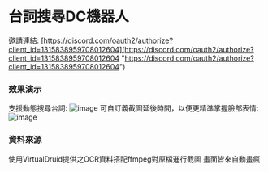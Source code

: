 # 台詞搜尋DC機器人

邀請連結:
[https://discord.com/oauth2/authorize?client_id=1315838959708012604](https://discord.com/oauth2/authorize?client_id=1315838959708012604 "https://discord.com/oauth2/authorize?client_id=1315838959708012604")

### 效果演示

支援動態搜尋台詞:
![image](https://github.com/eason102/mygo_serifu_bot/blob/main/images/2024-12-10%2013-52-11%20(1).gif?raw=true)
可自訂義截圖延後時間，以便更精準掌握臉部表情:
![image](https://github.com/eason102/mygo_serifu_bot/blob/main/images/2024-12-10%2013-52-31%20(1).gif?raw=true)


### 資料來源

使用VirtualDruid提供之OCR資料搭配ffmpeg對原檔進行截圖
畫面皆來自動畫瘋